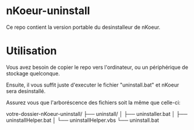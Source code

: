 ﻿# nKoeur-uninstall
Ce repo contient la version portable du desinstalleur
de nKoeur.

# Utilisation
Vous avez besoin de copier le repo vers l'ordinateur, ou un
périphérique de stockage quelconque.

Ensuite, il vous suffit juste d'executer le fichier "uninstall.bat"
et nKoeur sera desinstallé.

Assurez vous que l'arboréscence des fichiers soit la même que celle-ci:

votre-dossier-nKoeur-uninstall/
├── uninstall/
│   ├── uninstaller.bat
│   ├── uninstallHelper.bat
│   └── uninstallHelper.vbs
└── uninstall.bat